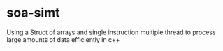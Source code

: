 # soa-simt
Using a Struct of arrays and single instruction multiple thread to process large amounts of data efficiently in c++
